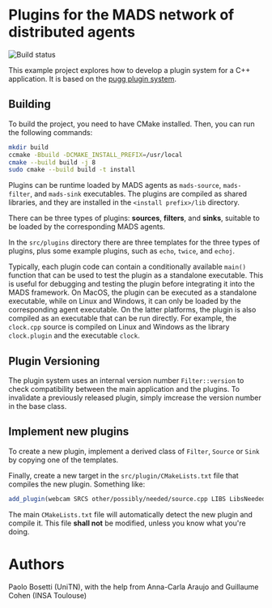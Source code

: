 # Plugins for the MADS network of distributed agents
![Build status](https://github.com/pbosetti/mads_plugin/actions/workflows/cmake-multi-platform.yml/badge.svg)

This example project explores how to develop a plugin system for a C++ application. It is based on the [pugg plugin system]().

## Building

To build the project, you need to have CMake installed. Then, you can run the following commands:

```bash
mkdir build
ccmake -Bbuild -DCMAKE_INSTALL_PREFIX=/usr/local
cmake --build build -j 8
sudo cmake --build build -t install
```

Plugins can be runtime loaded by MADS agents as `mads-source`, `mads-filter`, and `mads-sink` executables. The plugins are compiled as shared libraries, and they are installed in the `<install prefix>/lib` directory.

There can be three types of plugins: **sources**, **filters**, and **sinks**, suitable to be loaded by the corresponding MADS agents.

In the `src/plugins` directory there are three templates for the three types of plugins, plus some example plugins, such as `echo`, `twice`, and `echoj`.

Typically, each plugin code can contain a conditionally available `main()` function that can be used to test the plugin as a standalone executable. This is useful for debugging and testing the plugin before integrating it into the MADS framework. On MacOS, the plugin can be executed as a standalone executable, while on Linux and Windows, it can only be loaded by the corresponding agent executable. On the latter platforms, the plugin is also compiled as an executable that can be run directly. For example, the `clock.cpp` source is compiled on Linux and Windows as the library `clock.plugin` and the executable `clock`.


## Plugin Versioning

The plugin system uses an internal version number `Filter::version` to check compatibility between the main application and the plugins. To invalidate a previously released plugin, simply imcrease the version number in the base class.

## Implement new plugins

To create a new plugin, implement a derived class of `Filter`, `Source` or `Sink` by copying one of the templates. 

Finally, create a new target in the `src/plugin/CMakeLists.txt` file that compiles the new plugin. Something like:

```cmake
add_plugin(webcam SRCS other/possibly/needed/source.cpp LIBS LibsNeeded)
```

The main `CMakeLists.txt` file will automatically detect the new plugin and compile it. This file **shall not** be modified, unless you know what you're doing.


# Authors

Paolo Bosetti (UniTN), with the help from Anna-Carla Araujo and Guillaume Cohen (INSA Toulouse)